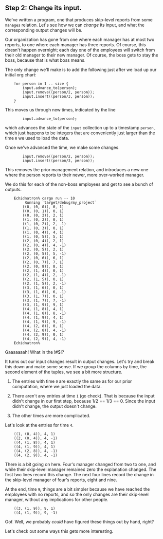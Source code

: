 ## Step 2: Change its input.

We've written a program, one that produces skip-level reports from some `manages` relation. Let's see how we can *change* its input, and what the corresponding output changes will be.

Our organization has gone from one where each manager has at most two reports, to one where each manager has three reports. Of course, this doesn't happen overnight; each day one of the employees will switch from their old manager to their new manager. Of course, the boss gets to stay the boss, because that is what boss means.

The only change we'll make is to add the following just after we load up our initial org chart:

```rust,no_run
    for person in 1 .. size {
        input.advance_to(person);
        input.remove((person/2, person));
        input.insert((person/3, person));
    }
```

This moves us through new times, indicated by the line

```rust,no_run
        input.advance_to(person);
```

which advances the state of the `input` collection up to a timestamp `person`, which just happens to be integers that are conveniently just larger than the time `0` we used to load the data.

Once we've advanced the time, we make some changes.

```rust,no_run
        input.remove((person/2, person));
        input.insert((person/3, person));
```

This removes the prior management relation, and introduces a new one where the person reports to their newer, more over-worked manager.

We do this for each of the non-boss employees and get to see a bunch of outputs.

        Echidnatron% cargo run -- 10
             Running `target/debug/my_project`
            ((0, (0, 0)), 0, 1)
            ((0, (0, 1)), 0, 1)
            ((0, (0, 2)), 2, 1)
            ((1, (0, 2)), 0, 1)
            ((1, (0, 2)), 2, -1)
            ((1, (0, 3)), 0, 1)
            ((1, (0, 4)), 4, 1)
            ((1, (0, 5)), 5, 1)
            ((2, (0, 4)), 2, 1)
            ((2, (0, 4)), 4, -1)
            ((2, (0, 5)), 2, 1)
            ((2, (0, 5)), 5, -1)
            ((2, (0, 6)), 6, 1)
            ((2, (0, 7)), 7, 1)
            ((2, (0, 8)), 8, 1)
            ((2, (1, 4)), 0, 1)
            ((2, (1, 4)), 2, -1)
            ((2, (1, 5)), 0, 1)
            ((2, (1, 5)), 2, -1)
            ((3, (1, 6)), 0, 1)
            ((3, (1, 6)), 6, -1)
            ((3, (1, 7)), 0, 1)
            ((3, (1, 7)), 7, -1)
            ((3, (1, 9)), 9, 1)
            ((4, (1, 8)), 4, 1)
            ((4, (1, 8)), 8, -1)
            ((4, (1, 9)), 4, 1)
            ((4, (1, 9)), 9, -1)
            ((4, (2, 8)), 0, 1)
            ((4, (2, 8)), 4, -1)
            ((4, (2, 9)), 0, 1)
            ((4, (2, 9)), 4, -1)
        Echidnatron%

Gaaaaaaah! What in the !#$!?

It turns out our input changes result in output changes. Let's try and break this down and make some sense. If we group the columns by time, the second element of the tuples, we see a bit more structure.

1. The entries with time `0` are exactly the same as for our prior computation, where we just loaded the data.

2. There aren't any entries at time `1` (go check). That is because the input didn't change in our first step, because 1/2 == 1/3 == 0. Since the input didn't change, the output doesn't change.

3. The other times are more complicated.

Let's look at the entries for time `4`.

        ((1, (0, 4)), 4, 1)
        ((2, (0, 4)), 4, -1)
        ((4, (1, 8)), 4, 1)
        ((4, (1, 9)), 4, 1)
        ((4, (2, 8)), 4, -1)
        ((4, (2, 9)), 4, -1)

There is a bit going on here. Four's manager changed from two to one, and while their skip-level manager remained zero the explanation changed. The first two lines record this change. The next four lines record the change in the skip-level manager of four's reports, eight and nine.

At the end, time `9`, things are a bit simpler because we have reached the employees with no reports, and so the only changes are their skip-level manager, without any implications for other people.

        ((3, (1, 9)), 9, 1)
        ((4, (1, 9)), 9, -1)

Oof. Well, we probably *could* have figured these things out by hand, right?

Let's check out some ways this gets more interesting.